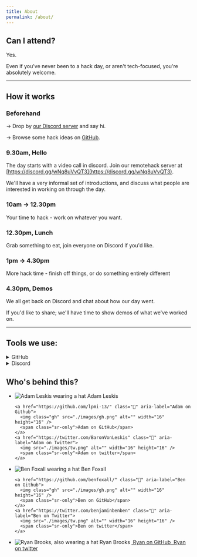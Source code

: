 ```yaml
---
title: About
permalink: /about/
---
```


## Can I attend?

Yes.

Even if you've never been to a hack day, or aren't tech-focused, you're absolutely welcome.

---

## How it works

### Beforehand

→ Drop by [our Discord server](https://discord.gg/wNq8uVvQT3) and say hi.

→ Browse some hack ideas on [GitHub](https://github.com/remotehack/remotehack.github.io/issues).

### 9.30am, Hello

The day starts with a video call in discord. Join our remotehack server at [https://discord.gg/wNq8uVvQT3](https://discord.gg/wNq8uVvQT3).

We'll have a very informal set of introductions, and discuss what people are interested in working on through the day.

### 10am → 12.30pm

Your time to hack - work on whatever you want.

### 12.30pm, Lunch

Grab something to eat, join everyone on Discord if you'd like.

### 1pm → 4.30pm

More hack time - finish off things, or do something entirely different

### 4.30pm, Demos

We all get back on Discord and chat about how our day went.

If you'd like to share; we'll have time to show demos of what we've worked on.

---

## Tools we use:

<details>
<summary>GitHub</summary>

<p><a href="https://github.com">GitHub</a> is a tool for collaborating on software projects. We use it to discuss hack ideas.</p>

<p>Don't be put off if these sound technical, we're open to all skill levels!</p>

</details>

<details>
<summary>Discord</summary>

<p><a href="https://discord.us/">Discord</a> is a platform for text and video communication.</p>

<p>We use this for a more face-to-face chat with everyone. (Though if you want to keep your webcam off, that's cool too).</p>

<p>You can use it from your web browser, or they've got <a href="https://discord.com/download">downloadable apps</a> if you'd prefer.</p>

</details>

## Who's behind this?

<ul class="🎩">
  <li>
    <img src="images/AdamAndHat-small.jpg" alt="Adam Leskis wearing a hat">
    <span>Adam Leskis</span>

    <a href="https://github.com/lpmi-13/" class="📣" aria-label="Adam on Github">
      <img class="gh" src="./images/gh.png" alt="" width="16" height="16" />
      <span class="sr-only">Adam on GitHub</span>
    </a>
    <a href="https://twitter.com/BaronVonLeskis" class="📣" aria-label="Adam on Twitter">
      <img src="./images/tw.png" alt="" width="16" height="16" />
      <span class="sr-only">Adam on twitter</span>
    </a>

  </li>

  <li>
    <img src="images/BenPlusHat-small.jpg" alt="Ben Foxall wearing a hat">
    <span>Ben Foxall</span>

    <a href="https://github.com/benfoxall/" class="📣" aria-label="Ben on Github">
      <img class="gh" src="./images/gh.png" alt="" width="16" height="16" />
      <span class="sr-only">Ben on GitHub</span>
    </a>
    <a href="https://twitter.com/benjaminbenben" class="📣" aria-label="Ben on Twitter">
      <img src="./images/tw.png" alt="" width="16" height="16" />
      <span class="sr-only">Ben on twitter</span>
    </a>

  </li>

  <li>
    <img src="images/RyanAlsoWithAHat-small.jpg" alt="Ryan Brooks, also wearing a hat">
    <span>Ryan Brooks</span>
    <a href="https://github.com/spikeheap/" class="📣" aria-label="Ryan on Github">
      <img class="gh" src="./images/gh.png" alt="" />
      <span class="sr-only">Ryan on GitHub</span>
    </a>
    <a href="https://twitter.com/spikeheap" class="📣" aria-label="Ryan on Twitter">
      <img src="./images/tw.png" alt="" />
      <span class="sr-only">Ryan on twitter</span>
    </a>
  </li>
</ul>
